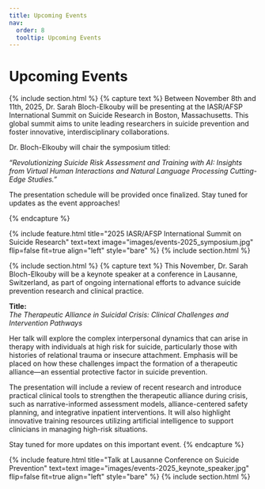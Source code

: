 ```yaml
---
title: Upcoming Events
nav:
  order: 8
  tooltip: Upcoming Events 
---
```


# Upcoming Events



{% include section.html %}
  {% capture text %}
  Between November 8th and 11th, 2025, Dr. Sarah Bloch-Elkouby will be presenting at the IASR/AFSP International Summit on Suicide Research in Boston, Massachusetts. This global summit aims to unite leading researchers in suicide prevention and foster innovative, interdisciplinary collaborations.

  Dr. Bloch-Elkouby will chair the symposium titled:
  
  _“Revolutionizing Suicide Risk Assessment and Training with AI: Insights from Virtual Human Interactions and Natural Language Processing Cutting-Edge Studies.”_

  The presentation schedule will be provided once finalized. Stay tuned for updates as the event approaches!

  {% endcapture %}

  {% include feature.html
    title="2025 IASR/AFSP International Summit on Suicide Research"
    text=text
    image="images/events-2025_symposium.jpg"
    flip=false
    fit=true
    align="left"
    style="bare"
  %}
{% include section.html %}

{% include section.html %}
  {% capture text %}
  This November, Dr. Sarah Bloch-Elkouby will be a keynote speaker at a conference in Lausanne, Switzerland, as part of ongoing international efforts to advance suicide prevention research and clinical practice.

  **Title:**  
  _The Therapeutic Alliance in Suicidal Crisis: Clinical Challenges and Intervention Pathways_

  Her talk will explore the complex interpersonal dynamics that can arise in therapy with individuals at high risk for suicide, particularly those with histories of relational trauma or insecure attachment. Emphasis will be placed on how these challenges impact the formation of a therapeutic alliance—an essential protective factor in suicide prevention.

  The presentation will include a review of recent research and introduce practical clinical tools to strengthen the therapeutic alliance during crisis, such as narrative-informed assessment models, alliance-centered safety planning, and integrative inpatient interventions. It will also highlight innovative training resources utilizing artificial intelligence to support clinicians in managing high-risk situations.

  Stay tuned for more updates on this important event.
  {% endcapture %}

  {% include feature.html
    title="Talk at Lausanne Conference on Suicide Prevention"
    text=text
    image="images/events-2025_keynote_speaker.jpg"
    flip=false
    fit=true
    align="left"
    style="bare"
  %}
{% include section.html %}
